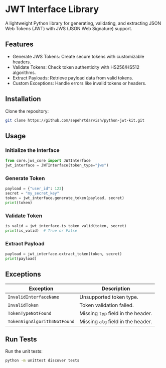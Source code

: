 # JWT Interface Library

A lightweight Python library for generating, validating, and extracting JSON Web Tokens (JWT) with JWS (JSON Web Signature) support.

## Features
- Generate JWS Tokens: Create secure tokens with customizable headers.
- Validate Tokens: Check token authenticity with HS256/HS512 algorithms.
- Extract Payloads: Retrieve payload data from valid tokens.
- Custom Exceptions: Handle errors like invalid tokens or headers.

## Installation
Clone the repository:
```bash
git clone https://github.com/sepehrtdarvish/python-jwt-kit.git
```

## Usage
### Initialize the Interface
```python
from core.jws_core import JWTInterface
jwt_interface = JWTInterface(token_type="jws")
```

### Generate Token
```python
payload = {"user_id": 123}
secret = "my_secret_key"
token = jwt_interface.generate_token(payload, secret)
print(token)
```

### Validate Token
```python
is_valid = jwt_interface.is_token_valid(token, secret)
print(is_valid)  # True or False
```

### Extract Payload
```python
payload = jwt_interface.extract_token(token, secret)
print(payload)
```

## Exceptions
| Exception                     | Description                                |
|-------------------------------|--------------------------------------------|
| `InvalidInterfaceName`        | Unsupported token type.                   |
| `InvalidToken`                | Token validation failed.                  |
| `TokenTypeNotFound`           | Missing `typ` field in the header.        |
| `TokenSignAlgorithmNotFound`  | Missing `alg` field in the header.        |

## Run Tests
Run the unit tests:
```bash
python -m unittest discover tests
```


